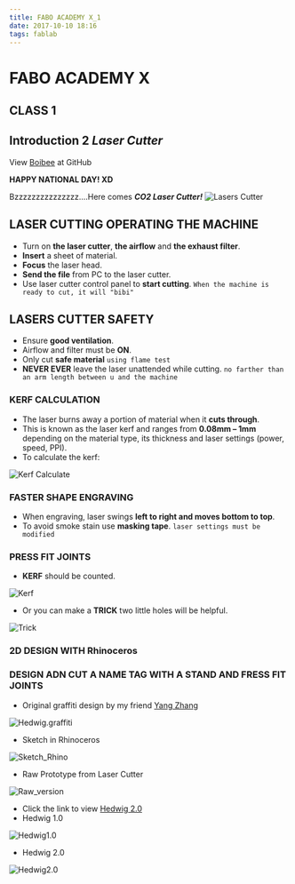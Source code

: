```yaml
---
title: FABO ACADEMY X_1
date: 2017-10-10 18:16
tags: fablab
---
```

# FABO ACADEMY X
## CLASS 1
## Introduction 2 *Laser Cutter*

View [Boibee](https://mrtriskin.github.io/) at GitHub

**HAPPY NATIONAL DAY! XD**

Bzzzzzzzzzzzzzzz....Here comes ***CO2 Laser Cutter!***
![Lasers Cutter](https://raw.githubusercontent.com/MrTriskin/blog/master/img/fabo_1/IMG_5003.JPG)

## LASER CUTTING OPERATING THE MACHINE

  - Turn on **the laser cutter**, **the airflow** and **the exhaust filter**.
  - **Insert** a sheet of material.
  - **Focus** the laser head.
  - **Send the file** from PC to the laser cutter.
  - Use laser cutter control panel to **start cutting**.
    `When the machine is ready to cut, it will "bibi"`
## LASERS CUTTER SAFETY
  - Ensure **good ventilation**.
  - Airflow and filter must be **ON**.
  - Only cut **safe material**
    `using flame test`
  - **NEVER EVER** leave the laser unattended while cutting.
    `no farther than an arm length between u and the machine`

### KERF CALCULATION
  - The laser burns away a portion of material when it **cuts through**.
  - This is known as the laser kerf and ranges from **0.08mm – 1mm** depending on the material type, its thickness and laser settings (power, speed, PPI).
  - To calculate the kerf:

  ![Kerf Calculate](https://raw.githubusercontent.com/MrTriskin/blog/master/img/fabo_1/kerf%20calculation.jpg)

### FASTER SHAPE ENGRAVING
  - When engraving, laser swings **left to right and moves bottom to top**.
  - To avoid smoke stain use **masking tape**.
    `laser settings must be modified`

### PRESS FIT JOINTS
  - **KERF** should be counted.

  ![Kerf](https://raw.githubusercontent.com/MrTriskin/blog/master/img/fabo_1/kerf.png)
  - Or you can make a **TRICK** two little holes will be helpful.

  ![Trick](https://raw.githubusercontent.com/MrTriskin/blog/master/img/fabo_1/trick.png)

### 2D DESIGN WITH Rhinoceros

### DESIGN ADN CUT A NAME TAG WITH A STAND AND FRESS FIT JOINTS
  - Original graffiti design by my friend [Yang Zhang](https://evenzhanglll.github.io/)

  ![Hedwig.graffiti](https://raw.githubusercontent.com/MrTriskin/blog/master/img/fabo_1/graffiti.jpg)
  - Sketch in Rhinoceros

  ![Sketch_Rhino](https://raw.githubusercontent.com/MrTriskin/blog/master/img/fabo_1/hedwig_rhino.png)
  - Raw Prototype from Laser Cutter

  ![Raw_version](https://raw.githubusercontent.com/MrTriskin/blog/master/img/fabo_1/IMG_4834.JPG)
  - Click the link to view [Hedwig 2.0](https://youtu.be/Jt1zWH52CDw)
  - Hedwig 1.0

  ![Hedwig1.0](https://raw.githubusercontent.com/MrTriskin/blog/master/img/fabo_1/IMG_4840.JPG)
  - Hedwig 2.0

  ![Hedwig2.0](https://raw.githubusercontent.com/MrTriskin/blog/master/img/fabo_1/IMG_4981(20171008-170549).jpg)
